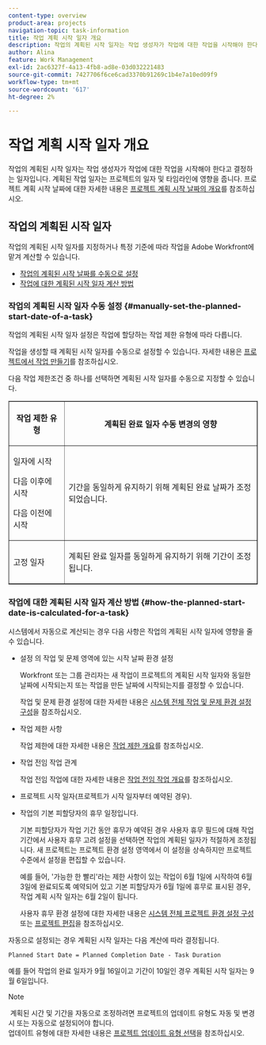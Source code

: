 ```yaml
---
content-type: overview
product-area: projects
navigation-topic: task-information
title: 작업 계획 시작 일자 개요
description: 작업의 계획된 시작 일자는 작업 생성자가 작업에 대한 작업을 시작해야 한다고 결정하는 일자입니다. 계획된 작업 일자는 프로젝트의 일자 및 타임라인에 영향을 줍니다. 프로젝트 계획 시작 일자에 대한 자세한 내용은 프로젝트 계획 시작 일자 개요를 참조하십시오.
author: Alina
feature: Work Management
exl-id: 2ac6327f-4a13-4fb8-ad8e-03d032221483
source-git-commit: 7427706f6ce6cad3370b91269c1b4e7a10ed09f9
workflow-type: tm+mt
source-wordcount: '617'
ht-degree: 2%

---
```


# 작업 계획 시작 일자 개요

<!-- Audited: 6/2025 -->

작업의 계획된 시작 일자는 작업 생성자가 작업에 대한 작업을 시작해야 한다고 결정하는 일자입니다. 계획된 작업 일자는 프로젝트의 일자 및 타임라인에 영향을 줍니다. 프로젝트 계획 시작 날짜에 대한 자세한 내용은 [프로젝트 계획 시작 날짜의 개요](../../../manage-work/projects/planning-a-project/project-planned-start-date.md)를 참조하십시오.

## 작업의 계획된 시작 일자

작업의 계획된 시작 일자를 지정하거나 특정 기준에 따라 작업을 Adobe Workfront에 맡겨 계산할 수 있습니다. 

* [작업의 계획된 시작 날짜를 수동으로 설정](#manually-set-the-planned-start-date-of-a-task)
* [작업에 대한 계획된 시작 일자 계산 방법](#how-the-planned-start-date-is-calculated-for-a-task)

### 작업의 계획된 시작 일자 수동 설정 {#manually-set-the-planned-start-date-of-a-task}

작업의 계획된 시작 일자 설정은 작업에 할당하는 작업 제한 유형에 따라 다릅니다. 

작업을 생성할 때 계획된 시작 일자를 수동으로 설정할 수 있습니다. 자세한 내용은 [프로젝트에서 작업 만들기](../../../manage-work/tasks/create-tasks/create-tasks-in-project.md)를 참조하십시오.

다음 작업 제한조건 중 하나를 선택하면 계획된 시작 일자를 수동으로 지정할 수 있습니다. 

<table border="1" cellspacing="15" cellpadding="1"> 
 <col> 
 <col> 
 <thead> 
  <tr> 
   <th> <p><strong>작업 제한 유형</strong> </p> </th> 
   <th> <p><strong>계획된 완료 일자 수동 변경의 영향</strong> </p> </th> 
  </tr> 
 </thead> 
 <tbody> 
  <tr> 
   <td> <p>일자에 시작</p> <p>다음 이후에 시작</p> <p>다음 이전에 시작</p> </td> 
   <td> <p><span class="s1">기간을 동일하게 유지하기 위해 계획된 완료 날짜가 조정되었습니다.</span> </p> </td> 
  </tr> 
  <tr> 
   <td> <p>고정 일자</p> </td> 
   <td> <p>계획된 완료 일자를 동일하게 유지하기 위해 기간이 조정됩니다.</p> </td> 
  </tr> 
 </tbody> 
</table>

### 작업에 대한 계획된 시작 일자 계산 방법 {#how-the-planned-start-date-is-calculated-for-a-task}

시스템에서 자동으로 계산되는 경우 다음 사항은 작업의 계획된 시작 일자에 영향을 줄 수 있습니다.

* 설정 의 작업 및 문제 영역에 있는 시작 날짜 환경 설정

  Workfront 또는 그룹 관리자는 새 작업이 프로젝트의 계획된 시작 일자와 동일한 날짜에 시작되는지 또는 작업을 만든 날짜에 시작되는지를 결정할 수 있습니다.

  작업 및 문제 환경 설정에 대한 자세한 내용은 [시스템 전체 작업 및 문제 환경 설정 구성](../../../administration-and-setup/set-up-workfront/configure-system-defaults/set-task-issue-preferences.md)을 참조하십시오.

* 작업 제한 사항

  작업 제한에 대한 자세한 내용은 [작업 제한 개요](../../../manage-work/tasks/task-constraints/task-constraint-overview.md)를 참조하십시오.

* 작업 전임 작업 관계

  작업 전임 작업에 대한 자세한 내용은 [작업 전임 작업 개요](../../../manage-work/tasks/use-prdcssrs/predecessors-overview.md)를 참조하십시오.

* 프로젝트 시작 일자(프로젝트가 시작 일자부터 예약된 경우).
* 작업의 기본 피할당자의 휴무 일정입니다.

  기본 피할당자가 작업 기간 동안 휴무가 예약된 경우 사용자 휴무 필드에 대해 작업 기간에서 사용자 휴무 고려 설정을 선택하면 작업의 계획된 일자가 적절하게 조정됩니다. 새 프로젝트는 프로젝트 환경 설정 영역에서 이 설정을 상속하지만 프로젝트 수준에서 설정을 편집할 수 있습니다.

  예를 들어, &#39;가능한 한 빨리&#39;라는 제한 사항이 있는 작업이 6월 1일에 시작하여 6월 3일에 완료되도록 예약되어 있고 기본 피할당자가 6월 1일에 휴무로 표시된 경우, 작업 계획 시작 일자는 6월 2일이 됩니다.

  사용자 휴무 환경 설정에 대한 자세한 내용은 [시스템 전체 프로젝트 환경 설정 구성](../../../administration-and-setup/set-up-workfront/configure-system-defaults/set-project-preferences.md) 또는 [프로젝트 편집](../../../manage-work/projects/manage-projects/edit-projects.md)을 참조하십시오.

자동으로 설정되는 경우 계획된 시작 일자는 다음 계산에 따라 결정됩니다. 

```
Planned Start Date = Planned Completion Date - Task Duration
```

예를 들어 작업의 완료 일자가 9월 16일이고 기간이 10일인 경우 계획된 시작 일자는 9월 6일입니다.

>[!NOTE]
>
> 계획된 시간 및 기간을 자동으로 조정하려면 프로젝트의 업데이트 유형도 자동 및 변경 시 또는 자동으로 설정되어야 합니다.\
>업데이트 유형에 대한 자세한 내용은 [프로젝트 업데이트 유형 선택](../../../manage-work/projects/manage-projects/select-project-update-type.md)을 참조하십시오.
